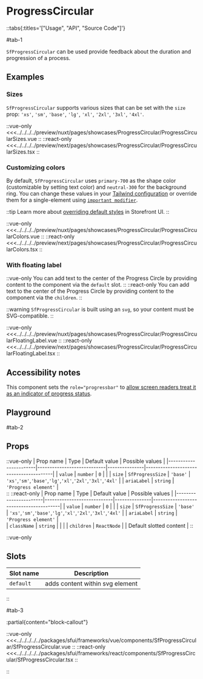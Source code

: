 # ProgressCircular

::tabs{:titles='["Usage", "API", "Source Code"]'}

#tab-1

`SfProgressCircular` can be used provide feedback about the duration and progression of a process. 

## Examples

### Sizes

`SfProgressCircular` supports various sizes that can be set with the `size` prop: `'xs'`, `'sm'`, `'base'`, `'lg'`, `'xl'`, `'2xl'`, `'3xl'`, `'4xl'`.

<Showcase showcase-name="ProgressCircular/ProgressCircularSizes" style="min-height:320px">

::vue-only
<<<../../../../preview/nuxt/pages/showcases/ProgressCircular/ProgressCircularSizes.vue
::
::react-only
<<<../../../../preview/next/pages/showcases/ProgressCircular/ProgressCircularSizes.tsx
::

</Showcase>

### Customizing colors

By default, `SfProgressCircular` uses `primary-700` as the shape color (customizable by setting text color) and `neutral-300` for the background ring. You can change these values in your [Tailwind configuration](https://tailwindcss.com/docs/configuration#theme) or override them for a single-element using [`important modifier`](https://tailwindcss.com/docs/configuration#important-modifier).

::tip
Learn more about [overriding default styles](/customization/overriding-default-styles) in Storefront UI.
::

<Showcase showcase-name="ProgressCircular/ProgressCircularColors">

::vue-only
<<<../../../../preview/nuxt/pages/showcases/ProgressCircular/ProgressCircularColors.vue
::
::react-only
<<<../../../../preview/next/pages/showcases/ProgressCircular/ProgressCircularColors.tsx
::

</Showcase>

### With floating label

::vue-only
You can add text to the center of the Progress Circle by providing content to the component via the `default` slot.
::
::react-only
You can add text to the center of the Progress Circle by providing content to the component via the `children`.
::

::warning
`SfProgressCircular` is built using an `svg`, so your content must be SVG-compatible.
::

<Showcase showcase-name="ProgressCircular/ProgressCircularFloatingLabel">

::vue-only
<<<../../../../preview/nuxt/pages/showcases/ProgressCircular/ProgressCircularFloatingLabel.vue
::
::react-only
<<<../../../../preview/next/pages/showcases/ProgressCircular/ProgressCircularFloatingLabel.tsx
::

</Showcase>

## Accessibility notes

This component sets the `role="progressbar"` to [allow screen readers treat it as an indicator of progress status](https://developer.mozilla.org/en-US/docs/Web/Accessibility/ARIA/Roles/progressbar_role).


## Playground

<Generate />

#tab-2
## Props

::vue-only
| Prop name             | Type                       | Default value | Possible values                        |
|-----------------------|----------------------------|---------------|----------------------------------------|
|  `value`                |  `number`                    | `0`             |                                        |
|  `size`              |  `SfProgressSize` |   `'base'`        |   `'xs'`,`'sm'`,`'base'`,`'lg'`,`'xl'`,`'2xl'`,`'3xl'`,`'4xl'`  |
|  `ariaLabel`         |  `string`                    |   `'Progress element'`  |   
::
::react-only
| Prop name             | Type                       | Default value | Possible values                        |
|-----------------------|----------------------------|---------------|----------------------------------------|
|  `value`                |  `number`                    | `0`             |                                        |
|  `size`              |  `SfProgressSize` |   `'base'`        |   `'xs'`,`'sm'`,`'base'`,`'lg'`,`'xl'`,`'2xl'`,`'3xl'`,`'4xl'`  |
|  `ariaLabel`         |  `string`                    |   `'Progress element'`  |   
|  `className`            |  `string`                    |               |                                        |
| `children`   | `ReactNode`          |               | Default slotted content            |
::

::vue-only
## Slots

| Slot name | Description                     |
| --------- | ------------------------------- |
| `default`   | adds content within svg element |
::

#tab-3

:partial{content="block-callout"}

::vue-only
<<<../../../../../packages/sfui/frameworks/vue/components/SfProgressCircular/SfProgressCircular.vue
::
::react-only
<<<../../../../../packages/sfui/frameworks/react/components/SfProgressCircular/SfProgressCircular.tsx
::

::
